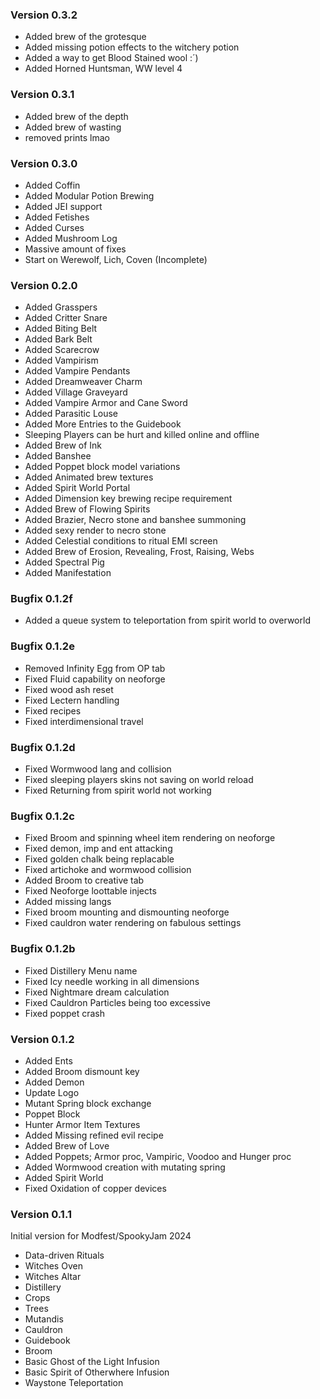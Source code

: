 ### Version 0.3.2
- Added brew of the grotesque
- Added missing potion effects to the witchery potion
- Added a way to get Blood Stained wool :´)
- Added Horned Huntsman, WW level 4

### Version 0.3.1
- Added brew of the depth
- Added brew of wasting
- removed prints lmao

### Version 0.3.0
- Added Coffin
- Added Modular Potion Brewing
- Added JEI support
- Added Fetishes
- Added Curses
- Added Mushroom Log
- Massive amount of fixes
- Start on Werewolf, Lich, Coven (Incomplete)

### Version 0.2.0
- Added Grasspers
- Added Critter Snare
- Added Biting Belt
- Added Bark Belt
- Added Scarecrow
- Added Vampirism
- Added Vampire Pendants
- Added Dreamweaver Charm
- Added Village Graveyard
- Added Vampire Armor and Cane Sword
- Added Parasitic Louse
- Added More Entries to the Guidebook
- Sleeping Players can be hurt and killed online and offline
- Added Brew of Ink
- Added Banshee
- Added Poppet block model variations
- Added Animated brew textures
- Added Spirit World Portal
- Added Dimension key brewing recipe requirement
- Added Brew of Flowing Spirits
- Added Brazier, Necro stone and banshee summoning
- Added sexy render to necro stone
- Added Celestial conditions to ritual EMI screen
- Added Brew of Erosion, Revealing, Frost, Raising, Webs
- Added Spectral Pig
- Added Manifestation


### Bugfix 0.1.2f
- Added a queue system to teleportation from spirit world to overworld

### Bugfix 0.1.2e
- Removed Infinity Egg from OP tab
- Fixed Fluid capability on neoforge
- Fixed wood ash reset
- Fixed Lectern handling
- Fixed recipes
- Fixed interdimensional travel 

### Bugfix 0.1.2d
- Fixed Wormwood lang and collision
- Fixed sleeping players skins not saving on world reload
- Fixed Returning from spirit world not working

### Bugfix 0.1.2c
- Fixed Broom and spinning wheel item rendering on neoforge
- Fixed demon, imp and ent attacking
- Fixed golden chalk being replacable
- Fixed artichoke and wormwood collision
- Added Broom to creative tab
- Fixed Neoforge loottable injects
- Added missing langs
- Fixed broom mounting and dismounting neoforge
- Fixed cauldron water rendering on fabulous settings

### Bugfix 0.1.2b
- Fixed Distillery Menu name
- Fixed Icy needle working in all dimensions
- Fixed Nightmare dream calculation
- Fixed Cauldron Particles being too excessive
- Fixed poppet crash

### Version 0.1.2

- Added Ents
- Added Broom dismount key
- Added Demon
- Update Logo
- Mutant Spring block exchange
- Poppet Block
- Hunter Armor Item Textures
- Added Missing refined evil recipe
- Added Brew of Love
- Added Poppets; Armor proc, Vampiric, Voodoo and Hunger proc
- Added Wormwood creation with mutating spring
- Added Spirit World
- Fixed Oxidation of copper devices

### Version 0.1.1
Initial version for Modfest/SpookyJam 2024

- Data-driven Rituals
- Witches Oven
- Witches Altar
- Distillery
- Crops
- Trees
- Mutandis
- Cauldron
- Guidebook
- Broom
- Basic Ghost of the Light Infusion
- Basic Spirit of Otherwhere Infusion
- Waystone Teleportation